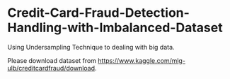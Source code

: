 # Credit-Card-Fraud-Detection-Handling-with-Imbalanced-Dataset
Using Undersampling Technique to dealing with big data.

Please download dataset from https://www.kaggle.com/mlg-ulb/creditcardfraud/download.
